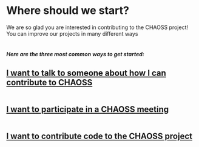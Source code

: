 <h1> Where should we start?</h1>

We are so glad you are interested in contributing to the CHAOSS project!<br>
You can improve our projects in many different ways
<br><br>
<h5>Here are the three most common ways to get started:</h5>

<h2>
<a href="#talk">I want to talk to someone about how I can contribute to CHAOSS</a><br><br>

<a href="#meetings">I want to participate in a CHAOSS meeting</a><br><br>

<a href="#code">I want to contribute code to the CHAOSS project</a><br><br>
</h2>